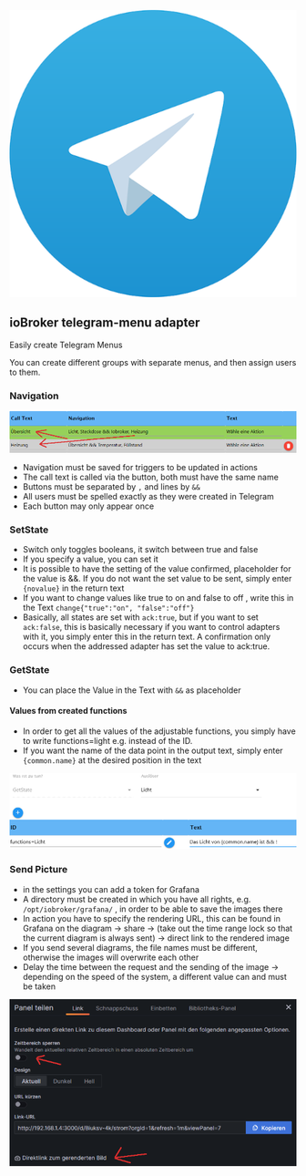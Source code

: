 ![Logo](../../admin/telegram-menu.png)

## ioBroker telegram-menu adapter

Easily create Telegram Menus

You can create different groups with separate menus, and then assign users to them.

### Navigation

![Navigation](../pic/nav.png)

-   Navigation must be saved for triggers to be updated in actions
-   The call text is called via the button, both must have the same name
-   Buttons must be separated by `,` and lines by `&&`
-   All users must be spelled exactly as they were created in Telegram
-   Each button may only appear once

### SetState

-   Switch only toggles booleans, it switch between true and false
-   If you specify a value, you can set it
-   It is possible to have the setting of the value confirmed, placeholder for the value is &&. If you do not want the set value to be sent, simply enter `{novalue}` in the return text
-   If you want to change values like true to on and false to off , write this in the Text `change{"true":"on", "false":"off"}`
-   Basically, all states are set with `ack:true`, but if you want to set `ack:false`, this is basically necessary if you want to control adapters with it, you simply enter this in the return text. A confirmation only occurs when the addressed adapter has set the value to ack:true.

### GetState

-   You can place the Value in the Text with `&&` as placeholder

#### Values ​​from created functions

-   In order to get all the values ​​of the adjustable functions, you simply have to write functions=light e.g. instead of the ID.
-   If you want the name of the data point in the output text, simply enter `{common.name}` at the desired position in the text

![functions](../pic/functions.png)

### Send Picture

-   in the settings you can add a token for Grafana
-   A directory must be created in which you have all rights, e.g. `/opt/iobroker/grafana/` , in order to be able to save the images there
-   In action you have to specify the rendering URL, this can be found in Grafana on the diagram -> share -> (take out the time range lock so that the current diagram is always sent) -> direct link to the rendered image
-   If you send several diagrams, the file names must be different, otherwise the images will overwrite each other
-   Delay the time between the request and the sending of the image -> depending on the speed of the system, a different value can and must be taken

![Grafana](../pic/grafana.png)
